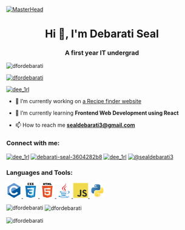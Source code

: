 [![MasterHead](https://user-images.githubusercontent.com/67194519/173735367-b75edb3b-61ec-4323-a10f-5d98e1d7b97a.gif)](https://rishavchanda.io)

<h1 align="center">Hi 👋, I'm Debarati Seal</h1>
<h3 align="center">A first year IT undergrad</h3>

<p align="left"> <img src="https://komarev.com/ghpvc/?username=dfordebarati&label=Profile%20views&color=0e75b6&style=flat" alt="dfordebarati" /> </p>

<p align="left"> <a href="https://github.com/ryo-ma/github-profile-trophy"><img src="https://github-profile-trophy.vercel.app/?username=dfordebarati" alt="dfordebarati" /></a> </p>

<p align="left"> <a href="https://twitter.com/dee_1rl" target="blank"><img src="https://img.shields.io/twitter/follow/dee_1rl?logo=twitter&style=for-the-badge" alt="dee_1rl" /></a> </p>

- 🔭 I’m currently working on [a Recipe finder website](https://github.com/dfordebarati/RecipeFinderApp)

- 🌱 I’m currently learning **Frontend Web Development using React**

- 📫 How to reach me **sealdebarati3@gmail.com**

<h3 align="left">Connect with me:</h3>
<p align="left">
<a href="https://twitter.com/dee_1rl" target="blank"><img align="center" src="https://raw.githubusercontent.com/rahuldkjain/github-profile-readme-generator/master/src/images/icons/Social/twitter.svg" alt="dee_1rl" height="30" width="40" /></a>
<a href="https://linkedin.com/in/debarati-seal-3604282b8" target="blank"><img align="center" src="https://raw.githubusercontent.com/rahuldkjain/github-profile-readme-generator/master/src/images/icons/Social/linked-in-alt.svg" alt="debarati-seal-3604282b8" height="30" width="40" /></a>
<a href="https://instagram.com/dee_1rl" target="blank"><img align="center" src="https://raw.githubusercontent.com/rahuldkjain/github-profile-readme-generator/master/src/images/icons/Social/instagram.svg" alt="dee_1rl" height="30" width="40" /></a>
<a href="https://www.hackerrank.com/profile/sealdebarati3" target="blank"><img align="center" src="https://raw.githubusercontent.com/rahuldkjain/github-profile-readme-generator/master/src/images/icons/Social/hackerearth.svg" alt="@sealdebarati3" height="30" width="40" /></a>
</p>

<h3 align="left">Languages and Tools:</h3>
<p align="left"> <a href="https://www.cprogramming.com/" target="_blank" rel="noreferrer"> <img src="https://raw.githubusercontent.com/devicons/devicon/master/icons/c/c-original.svg" alt="c" width="40" height="40"/> </a> <a href="https://www.w3schools.com/css/" target="_blank" rel="noreferrer"> <img src="https://raw.githubusercontent.com/devicons/devicon/master/icons/css3/css3-original-wordmark.svg" alt="css3" width="40" height="40"/> </a> <a href="https://www.w3.org/html/" target="_blank" rel="noreferrer"> <img src="https://raw.githubusercontent.com/devicons/devicon/master/icons/html5/html5-original-wordmark.svg" alt="html5" width="40" height="40"/> </a> <a href="https://www.java.com" target="_blank" rel="noreferrer"> <img src="https://raw.githubusercontent.com/devicons/devicon/master/icons/java/java-original.svg" alt="java" width="40" height="40"/> </a> <a href="https://developer.mozilla.org/en-US/docs/Web/JavaScript" target="_blank" rel="noreferrer"> <img src="https://raw.githubusercontent.com/devicons/devicon/master/icons/javascript/javascript-original.svg" alt="javascript" width="40" height="40"/> </a> <a href="https://www.python.org" target="_blank" rel="noreferrer"> <img src="https://raw.githubusercontent.com/devicons/devicon/master/icons/python/python-original.svg" alt="python" width="40" height="40"/> </a> </p>

<p><img align="left" src="https://github-readme-stats.vercel.app/api/top-langs?username=dfordebarati&show_icons=true&locale=en&layout=compact" alt="dfordebarati" /></p>

<p>&nbsp;<img align="center" src="https://github-readme-stats.vercel.app/api?username=dfordebarati&show_icons=true&locale=en" alt="dfordebarati" /></p>

<p><img align="center" src="https://github-readme-streak-stats.herokuapp.com/?user=dfordebarati&" alt="dfordebarati" /></p>
